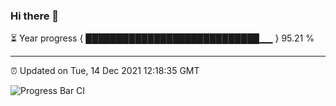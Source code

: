 ### Hi there 👋

⏳ Year progress { ████████████████████████████▁▁ } 95.21 %

---

⏰ Updated on Tue, 14 Dec 2021 12:18:35 GMT

![Progress Bar CI](https://github.com/ZhaoGui/ZhaoGui/workflows/Progress%20Bar%20CI/badge.svg)
